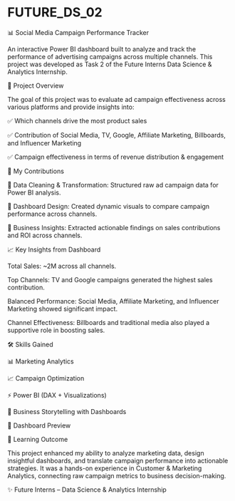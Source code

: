 # FUTURE_DS_02
📊 Social Media Campaign Performance Tracker

An interactive Power BI dashboard built to analyze and track the performance of advertising campaigns across multiple channels. This project was developed as Task 2 of the Future Interns Data Science & Analytics Internship.

🚀 Project Overview

The goal of this project was to evaluate ad campaign effectiveness across various platforms and provide insights into:

✅ Which channels drive the most product sales

✅ Contribution of Social Media, TV, Google, Affiliate Marketing, Billboards, and Influencer Marketing

✅ Campaign effectiveness in terms of revenue distribution & engagement

🔧 My Contributions

🔹 Data Cleaning & Transformation: Structured raw ad campaign data for Power BI analysis.

🔹 Dashboard Design: Created dynamic visuals to compare campaign performance across channels.

🔹 Business Insights: Extracted actionable findings on sales contributions and ROI across channels.

📈 Key Insights from Dashboard

Total Sales: ~2M across all channels.

Top Channels: TV and Google campaigns generated the highest sales contribution.

Balanced Performance: Social Media, Affiliate Marketing, and Influencer Marketing showed significant impact.

Channel Effectiveness: Billboards and traditional media also played a supportive role in boosting sales.

🛠️ Skills Gained

📊 Marketing Analytics

📈 Campaign Optimization

⚡ Power BI (DAX + Visualizations)

🎯 Business Storytelling with Dashboards

📸 Dashboard Preview

🎯 Learning Outcome

This project enhanced my ability to analyze marketing data, design insightful dashboards, and translate campaign performance into actionable strategies. It was a hands-on experience in Customer & Marketing Analytics, connecting raw campaign metrics to business decision-making.

✨ Future Interns – Data Science & Analytics Internship
